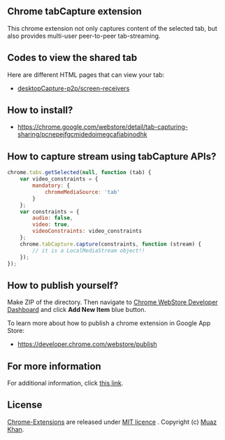 ## Chrome tabCapture extension

This chrome extension not only captures content of the selected tab, but also provides multi-user peer-to-peer tab-streaming.

## Codes to view the shared tab

Here are different HTML pages that can view your tab:

* [desktopCapture-p2p/screen-receivers](https://github.com/muaz-khan/Chrome-Extensions/tree/master/desktopCapture-p2p/screen-receivers)

## How to install?

* https://chrome.google.com/webstore/detail/tab-capturing-sharing/pcnepejfgcmidedoimegcafiabjnodhk

## How to capture stream using tabCapture APIs?

```javascript
chrome.tabs.getSelected(null, function (tab) {
    var video_constraints = {
        mandatory: {
            chromeMediaSource: 'tab'
        }
    };
    var constraints = {
        audio: false,
        video: true,
        videoConstraints: video_constraints
    };
    chrome.tabCapture.capture(constraints, function (stream) {
        // it is a LocalMediaStream object!!
    });
});
```

## How to publish yourself?

Make ZIP of the directory. Then navigate to [Chrome WebStore Developer Dashboard](https://chrome.google.com/webstore/developer/dashboard) and click **Add New Item** blue button.

To learn more about how to publish a chrome extension in Google App Store:

* https://developer.chrome.com/webstore/publish

## For more information

For additional information, click [this link](https://github.com/muaz-khan/WebRTC-Experiment/blob/7cd04a81b30cdca2db159eb746e2714307640767/Chrome-Extensions/desktopCapture/README.md).

## License

[Chrome-Extensions](https://github.com/muaz-khan/Chrome-Extensions) are released under [MIT licence](https://www.webrtc-experiment.com/licence/) . Copyright (c) [Muaz Khan](http://www.MuazKhan.com/).
